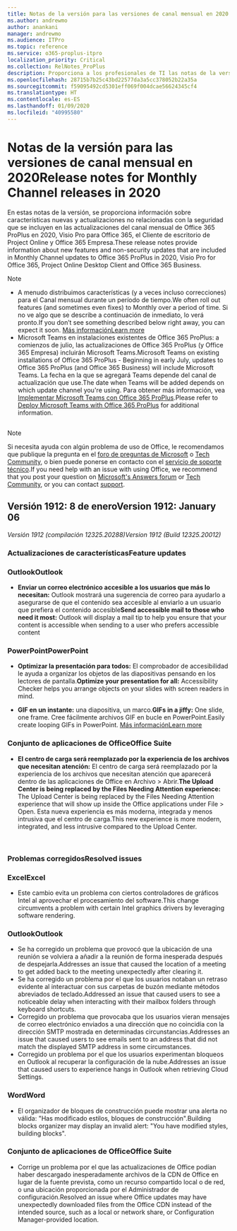 ```yaml
---
title: Notas de la versión para las versiones de canal mensual en 2020
ms.author: andrewmo
author: anankani
manager: andrewmo
ms.audience: ITPro
ms.topic: reference
ms.service: o365-proplus-itpro
localization_priority: Critical
ms.collection: RelNotes_ProPlus
description: Proporciona a los profesionales de TI las notas de la versión para las versiones de canal mensual de Office 365 ProPlus en 2020
ms.openlocfilehash: 28715b7b25c43bd22577da3a5cc378052b22a35a
ms.sourcegitcommit: f59095492cd5301eff069f004dcae56624345cf4
ms.translationtype: HT
ms.contentlocale: es-ES
ms.lasthandoff: 01/09/2020
ms.locfileid: "40995580"
---
```

# <a name="release-notes-for-monthly-channel-releases-in-2020"></a><span data-ttu-id="120cf-103">Notas de la versión para las versiones de canal mensual en 2020</span><span class="sxs-lookup"><span data-stu-id="120cf-103">Release notes for Monthly Channel releases in 2020</span></span>

<span data-ttu-id="120cf-104">En estas notas de la versión, se proporciona información sobre características nuevas y actualizaciones no relacionadas con la seguridad que se incluyen en las actualizaciones del canal mensual de Office 365 ProPlus en 2020, Visio Pro para Office 365, el Cliente de escritorio de Project Online y Office 365 Empresa.</span><span class="sxs-lookup"><span data-stu-id="120cf-104">These release notes provide information about new features and non-security updates that are included in Monthly Channel updates to Office 365 ProPlus in 2020, Visio Pro for Office 365, Project Online Desktop Client and Office 365 Business.</span></span>

 > [!NOTE]
>
>- <span data-ttu-id="120cf-105">A menudo distribuimos características (y a veces incluso correcciones) para el Canal mensual durante un período de tiempo.</span><span class="sxs-lookup"><span data-stu-id="120cf-105">We often roll out features (and sometimes even fixes) to Monthly over a period of time.</span></span>  <span data-ttu-id="120cf-106">Si no ve algo que se describe a continuación de inmediato, lo verá pronto.</span><span class="sxs-lookup"><span data-stu-id="120cf-106">If you don’t see something described below right away, you can expect it soon.</span></span> [<span data-ttu-id="120cf-107">Más información</span><span class="sxs-lookup"><span data-stu-id="120cf-107">Learn more</span></span>](https://support.office.com/article/when-do-i-get-the-newest-features-in-for-office-365-da36192c-58b9-4bc9-8d51-bb6eed468516)
>- <span data-ttu-id="120cf-108">Microsoft Teams en instalaciones existentes de Office 365 ProPlus: a comienzos de julio, las actualizaciones de Office 365 ProPlus (y Office 365 Empresa) incluirán Microsoft Teams.</span><span class="sxs-lookup"><span data-stu-id="120cf-108">Microsoft Teams on existing installations of Office 365 ProPlus - Beginning in early July, updates to Office 365 ProPlus (and Office 365 Business) will include Microsoft Teams.</span></span>  <span data-ttu-id="120cf-109">La fecha en la que se agregará Teams depende del canal de actualización que use.</span><span class="sxs-lookup"><span data-stu-id="120cf-109">The date when Teams will be added depends on which update channel you're using.</span></span> <span data-ttu-id="120cf-110">Para obtener más información, vea [Implementar Microsoft Teams con Office 365 ProPlus](https://docs.microsoft.com/deployoffice/teams-install).</span><span class="sxs-lookup"><span data-stu-id="120cf-110">Please refer to [Deploy Microsoft Teams with Office 365 ProPlus](https://docs.microsoft.com/deployoffice/teams-install) for additional information.</span></span>

##

> [!NOTE]
> <span data-ttu-id="120cf-111">Si necesita ayuda con algún problema de uso de Office, le recomendamos que publique la pregunta en el [foro de preguntas de Microsoft](https://answers.microsoft.com/) o [Tech Community](https://techcommunity.microsoft.com/), o bien puede ponerse en contacto con el [servicio de soporte técnico](https://support.microsoft.com/contactus).</span><span class="sxs-lookup"><span data-stu-id="120cf-111">If you need help with an issue with using Office, we recommend that you post your question on [Microsoft's Answers forum](https://answers.microsoft.com/) or [Tech Community](https://techcommunity.microsoft.com/), or you can contact [support](https://support.microsoft.com/contactus).</span></span>
## <a name="version-1912-january-08"></a><span data-ttu-id="120cf-112">Versión 1912: 8 de enero</span><span class="sxs-lookup"><span data-stu-id="120cf-112">Version 1912: January 06</span></span>
<span data-ttu-id="120cf-113">*Versión 1912 (compilación 12325.20288)*</span><span class="sxs-lookup"><span data-stu-id="120cf-113">*Version 1912 (Build 12325.20012)*</span></span>


[//]: # (NO QUITAR OPCIONES DETALLES CONTENIDO INICIO)

### <a name="feature-updates"></a><span data-ttu-id="120cf-115">Actualizaciones de características</span><span class="sxs-lookup"><span data-stu-id="120cf-115">Feature updates</span></span>

### <a name="outlook"></a><span data-ttu-id="120cf-116">Outlook</span><span class="sxs-lookup"><span data-stu-id="120cf-116">Outlook</span></span>

- <span data-ttu-id="120cf-117">**Enviar un correo electrónico accesible a los usuarios que más lo necesitan:** Outlook mostrará una sugerencia de correo para ayudarlo a asegurarse de que el contenido sea accesible al enviarlo a un usuario que prefiera el contenido accesible</span><span class="sxs-lookup"><span data-stu-id="120cf-117">**Send accessible mail to those who need it most:** Outlook will display a mail tip to help you ensure that your content is accessible when sending to a user who prefers accessible content</span></span>

### <a name="powerpoint"></a><span data-ttu-id="120cf-118">PowerPoint</span><span class="sxs-lookup"><span data-stu-id="120cf-118">PowerPoint</span></span>

- <span data-ttu-id="120cf-119">**Optimizar la presentación para todos:** El comprobador de accesibilidad le ayuda a organizar los objetos de las diapositivas pensando en los lectores de pantalla.</span><span class="sxs-lookup"><span data-stu-id="120cf-119">**Optimize your presentation for all:** Accessibility Checker helps you arrange objects on your slides with screen readers in mind.</span></span>

- <span data-ttu-id="120cf-120">**GIF en un instante:** una diapositiva, un marco.</span><span class="sxs-lookup"><span data-stu-id="120cf-120">**GIFs in a jiffy:** One slide, one frame.</span></span> <span data-ttu-id="120cf-121">Cree fácilmente archivos GIF en bucle en PowerPoint.</span><span class="sxs-lookup"><span data-stu-id="120cf-121">Easily create looping GIFs in PowerPoint.</span></span> [<span data-ttu-id="120cf-122">Más información</span><span class="sxs-lookup"><span data-stu-id="120cf-122">Learn more</span></span>](https://support.office.com/es-ES/article/a598753e-92de-4f1b-8393-714db4d334b4)

### <a name="office-suite"></a><span data-ttu-id="120cf-123">Conjunto de aplicaciones de Office</span><span class="sxs-lookup"><span data-stu-id="120cf-123">Office Suite</span></span>

- <span data-ttu-id="120cf-124">**El centro de carga será reemplazado por la experiencia de los archivos que necesitan atención:** El centro de carga será reemplazado por la experiencia de los archivos que necesitan atención que aparecerá dentro de las aplicaciones de Office en Archivo > Abrir.</span><span class="sxs-lookup"><span data-stu-id="120cf-124">**The Upload Center is being replaced by the Files Needing Attention experience:** The Upload Center is being replaced by the Files Needing Attention experience that will show up inside the Office applications under File > Open.</span></span> <span data-ttu-id="120cf-125">Esta nueva experiencia es más moderna, integrada y menos intrusiva que el centro de carga.</span><span class="sxs-lookup"><span data-stu-id="120cf-125">This new experience is more modern, integrated, and less intrusive compared to the Upload Center.</span></span>


[//]: # (NO QUITAR LAS CARACTERÍSTICAS DEL CONTENIDO DEL FIN)

<br/>

[//]: # (NO QUITAR ERRORES DETALLES CONTENIDO INICIO)

### <a name="resolved-issues"></a><span data-ttu-id="120cf-128">Problemas corregidos</span><span class="sxs-lookup"><span data-stu-id="120cf-128">Resolved issues</span></span>
### <a name="excel"></a><span data-ttu-id="120cf-129">Excel</span><span class="sxs-lookup"><span data-stu-id="120cf-129">Excel</span></span>

- <span data-ttu-id="120cf-130">Este cambio evita un problema con ciertos controladores de gráficos Intel al aprovechar el procesamiento del software.</span><span class="sxs-lookup"><span data-stu-id="120cf-130">This change circumvents a problem with certain Intel graphics drivers by leveraging software rendering.</span></span>


### <a name="outlook"></a><span data-ttu-id="120cf-131">Outlook</span><span class="sxs-lookup"><span data-stu-id="120cf-131">Outlook</span></span>

- <div><span data-ttu-id="120cf-132"><span style="display:inline !important;">Se ha corregido un problema que provocó que la ubicación de una reunión se volviera a añadir a la reunión de forma inesperada después de despejarla.</span></span><span class="sxs-lookup"><span data-stu-id="120cf-132"><span style="display:inline !important;">Addresses an issue that caused the location of a meeting to get added back to the meeting unexpectedly after clearing it.</span></span></span><br></div>


- <div><span data-ttu-id="120cf-133"><span style="display:inline !important;">Se ha corregido un problema por el que los usuarios notaban un retraso evidente al interactuar con sus carpetas de buzón mediante métodos abreviados de teclado.</span></span><span class="sxs-lookup"><span data-stu-id="120cf-133"><span style="display:inline !important;">Addressed an issue that caused users to see a noticeable delay when interacting with their mailbox folders through keyboard shortcuts.</span></span></span><br></div>


- <div><span data-ttu-id="120cf-134">Corregido un problema que provocaba que los usuarios vieran mensajes de correo electrónico enviados a una dirección que no coincidía con la dirección SMTP mostrada en determinadas circunstancias.</span><span class="sxs-lookup"><span data-stu-id="120cf-134">Addresses an issue that caused users to see emails sent to an address that did not match the displayed SMTP address in some circumstances.</span></span></div>


- <div><span data-ttu-id="120cf-135">Corregido un problema por el que los usuarios experimentan bloqueos en Outlook al recuperar la configuración de la nube.</span><span class="sxs-lookup"><span data-stu-id="120cf-135">Addresses an issue that caused users to experience hangs in Outlook when retrieving Cloud Settings.</span></span></div>


### <a name="word"></a><span data-ttu-id="120cf-136">Word</span><span class="sxs-lookup"><span data-stu-id="120cf-136">Word</span></span>

- <div><span data-ttu-id="120cf-137"><span>El organizador de bloques de construcción puede mostrar una alerta no válida: &quot;Has modificado estilos, bloques de construcción&quot;.</span></span><span class="sxs-lookup"><span data-stu-id="120cf-137">Building blocks organizer may display an invalid alert: &quot;You have modified styles, building blocks&quot;.</span></span></div>


### <a name="office-suite"></a><span data-ttu-id="120cf-138">Conjunto de aplicaciones de Office</span><span class="sxs-lookup"><span data-stu-id="120cf-138">Office Suite</span></span>

- <div><span data-ttu-id="120cf-139"><span><div style="box-sizing:border-box;">Corrige un problema por el que las actualizaciones de Office podían haber descargado inesperadamente archivos de la CDN de Office en lugar de la fuente prevista, como un recurso compartido local o de red, o una ubicación proporcionada por el Administrador de configuración.</span><span class="sxs-lookup"><span data-stu-id="120cf-139">Resolved an issue where Office updates may have unexpectedly downloaded files from the Office CDN instead of the intended source, such as a local or network share, or Configuration Manager-provided location.</span></span></div><br></span></div>



[//]: # (NO QUITAR DETALLES DE ERROR DEL CONTENIDO FINAL)


